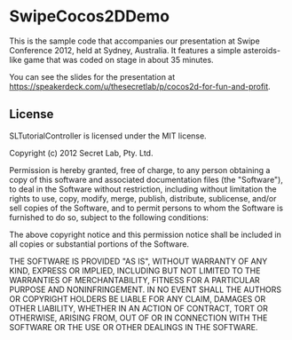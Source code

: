 # SwipeCocos2DDemo

This is the sample code that accompanies our presentation at Swipe Conference 2012, held at Sydney, Australia. It features a simple asteroids-like game that was coded on stage in about 35 minutes.

You can see the slides for the presentation at https://speakerdeck.com/u/thesecretlab/p/cocos2d-for-fun-and-profit.

## License

SLTutorialController is licensed under the MIT license.

Copyright (c) 2012 Secret Lab, Pty. Ltd.

Permission is hereby granted, free of charge, to any person obtaining a copy of this software and associated documentation files (the "Software"), to deal in the Software without restriction, including without limitation the rights to use, copy, modify, merge, publish, distribute, sublicense, and/or sell copies of the Software, and to permit persons to whom the Software is furnished to do so, subject to the following conditions:

The above copyright notice and this permission notice shall be included in all copies or substantial portions of the Software.

THE SOFTWARE IS PROVIDED "AS IS", WITHOUT WARRANTY OF ANY KIND, EXPRESS OR IMPLIED, INCLUDING BUT NOT LIMITED TO THE WARRANTIES OF MERCHANTABILITY, FITNESS FOR A PARTICULAR PURPOSE AND NONINFRINGEMENT. IN NO EVENT SHALL THE AUTHORS OR COPYRIGHT HOLDERS BE LIABLE FOR ANY CLAIM, DAMAGES OR OTHER LIABILITY, WHETHER IN AN ACTION OF CONTRACT, TORT OR OTHERWISE, ARISING FROM, OUT OF OR IN CONNECTION WITH THE SOFTWARE OR THE USE OR OTHER DEALINGS IN THE SOFTWARE.
